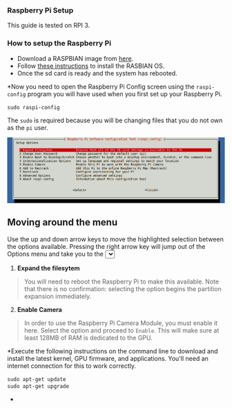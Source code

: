 ### Raspberry Pi Setup

This guide is tested on RPI 3.

### How to setup the Raspberry Pi

* Download a RASPBIAN image from [here](https://www.raspberrypi.org/downloads/raspbian/).
* Follow [these instructions](https://www.raspberrypi.org/documentation/installation/installing-images/README.md) to install the RASBIAN OS. 
* Once the sd card is ready and the system has rebooted.

*Now you need to open the Raspberry Pi Config screen using the `raspi-config` program you will have used when you first set up your Raspberry Pi.
   ```
   sudo raspi-config
   ```  
The `sudo`  is required because you will be changing files that you do not own as the `pi` user.

![raspi-config](https://github.com/Karem-Elzftawy/Baby-monitoring-Using-Raspberry-pi-and-Noir-Camera-with-Two-IR-leds/blob/master/images/raspi-config.png)

## Moving around the menu

Use the up and down arrow keys to move the highlighted selection between the options available. Pressing the right arrow key will jump out of the Options menu and take you to the <Select> and <Finish> buttons. Pressing left will take you back to the options. Alternatively, you can use the Tab key to switch between these.

1. **Expand the filesytem**
> You will need to reboot the Raspberry Pi to make this available. Note that there is no confirmation: selecting the option begins the partition expansion immediately.

2. **Enable Camera**
> In order to use the Raspberry Pi Camera Module, you must enable it here. Select the option and proceed to `Enable`. This will make sure at least 128MB of RAM is dedicated to the GPU.



*Execute the following instructions on the command line to download and install the latest kernel, GPU firmware, and applications. You'll need an internet connection for this to work correctly.
```
sudo apt-get update
sudo apt-get upgrade
```
* 

